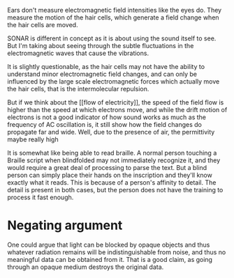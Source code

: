 Ears don't measure electromagnetic field intensities like the eyes do. They measure the motion of the hair cells, which generate a field change when the hair cells are moved. 

SONAR is different in concept as it is about using the sound itself to see. But I'm taking about seeing through the subtle fluctuations in the electromagnetic waves that cause the vibrations.

It is slightly questionable, as the hair cells may not have the ability to understand minor electromagnetic field changes, and can only be influenced by the large scale electromagnetic forces which actually move the hair cells, that is the intermolecular repulsion.

But if we think about the [[flow of electricity]], the speed of the field flow is higher than the speed at which electrons move, and while the drift motion of electrons is not a good indicator of how sound works as much as the frequency of AC oscillation is, it still show how the field changes do propagate far and wide. Well, due to the presence of air, the permittivity maybe really high

It is somewhat like being able to read braille. A normal person touching a Braille script when blindfolded may not immediately recognize it, and they would require a great deal of processing to parse the text. But a blind person can simply place their hands on the inscription and they'll know exactly what it reads. This is because of a person's affinity to detail. The detail is present in both cases, but the person does not have the training to process it fast enough.
# Negating argument
One could argue that light can be blocked by opaque objects and thus whatever radiation remains will be indistinguishable from noise, and thus no meaningful data can be obtained from it. That is a good claim, as going through an opaque medium destroys the original data.